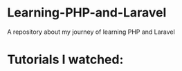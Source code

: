 # Learning-PHP-and-Laravel
A repository about my journey of learning PHP and Laravel

# Tutorials I watched: 
